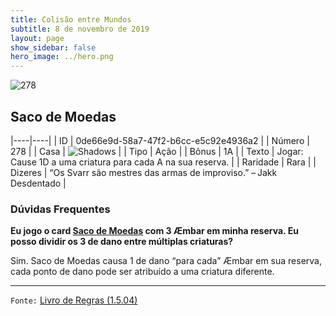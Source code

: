 ```yaml
---
title: Colisão entre Mundos
subtitle: 8 de novembro de 2019
layout: page
show_sidebar: false
hero_image: ../hero.png
---
```


![278](https://cdn.keyforgegame.com/media/card_front/pt/452_278_W767567QC368_pt.png)

## Saco de Moedas

|----|----|
| ID | 0de66e9d-58a7-47f2-b6cc-e5c92e4936a2 |
| Número | 278 |
| Casa | ![Shadows](https://archonarcana.com/images/thumb/e/ee/Shadows.png/22px-Shadows.png "Sombras") |
| Tipo | Ação |
| Bônus | 1A |
| Texto | Jogar: Cause 1D a uma criatura para cada A na sua reserva. |
| Raridade | Rara |
| Dizeres | “Os Svarr são mestres das armas de improviso.” – Jakk Desdentado |

### Dúvidas Frequentes

**Eu jogo o card [Saco de Moedas](/aoa/312) com 3 Æmbar em minha
reserva. Eu posso dividir os 3 de dano entre múltiplas criaturas?**

Sim. Saco de Moedas causa 1 de dano “para cada” Æmbar em sua
reserva, cada ponto de dano pode ser atribuído a uma criatura diferente.

<hr/>

`Fonte:` [Livro de Regras (1.5.04)](https://drive.google.com/open?id=14pM1J8ZR_4hZbGFZt-ArQdAGsHCPEQdE)
